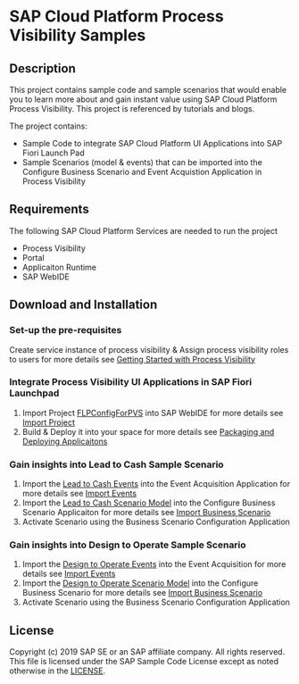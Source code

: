 # SAP Cloud Platform Process Visibility Samples

## Description
This project contains sample code and sample scenarios that would enable you to learn more about and gain instant value using SAP Cloud Platform Process Visibility. This project is referenced by tutorials and blogs.

The project contains:
* Sample Code to integrate SAP Cloud Platform UI Applications into SAP Fiori Launch Pad
* Sample Scenarios (model & events) that can be imported into the Configure Business Scenario and Event Acquistion Application in Process Visibility 


## Requirements
The following SAP Cloud Platform Services are needed to run the project
* Process Visibility
* Portal
* Applicaiton Runtime
* SAP WebIDE


## Download and Installation

### Set-up the pre-requisites
Create service instance of process visibility & Assign process visibility roles to users for more details see [Getting Started with Process Visibility](https://help.sap.com/viewer/62fd39fa3eae4046b23dba285e84bfd4/Cloud/en-US/5d048d285e1b43d29efe04e2f9ab98fb.html)

### Integrate Process Visibility UI Applications in SAP Fiori Launchpad 
1. Import Project [FLPConfigForPVS](../../releases/download/1.0.0/FLPConfigForPVS.zip) into SAP WebIDE for more details see [Import Project](https://help.sap.com/viewer/825270ffffe74d9f988a0f0066ad59f0/CF/en-US/e39599b757c541beb8e50b454f8d2431.html)
2. Build & Deploy it into your space for more details see [Packaging and Deploying Applicaitons](https://help.sap.com/viewer/825270ffffe74d9f988a0f0066ad59f0/CF/en-US/1b0a7a0938944c7fac978d4b8e23a63f.html)

### Gain insights into Lead to Cash Sample Scenario
1. Import the [Lead to Cash Events](../../releases/download/1.0.0/LeadToCashEvents.json) into the Event Acquisition Application for more details see [Import Events](https://help.sap.com/viewer/62fd39fa3eae4046b23dba285e84bfd4/Cloud/en-US/72a054799c6f41e08b5445b950ac512d.html)
2. Import the [Lead to Cash Scenario Model](../../releases/download/1.0.0/LeadToCash.zip) into the Configure Business Scenario Applicaiton for more details see [Import Business Scenario](https://help.sap.com/viewer/98815fb01f144355b2e8ceab5a338330/Cloud/en-US/879735a2cbc244578767d32610c8c141.html)
3. Activate Scenario using the Business Scenario Configuration Application

### Gain insights into Design to Operate Sample Scenario 
1. Import the [Design to Operate Events](../../releases/download/1.0.0/DesignToOperateEvents.json) into the Event Acquisition for more details see [Import Events](https://help.sap.com/viewer/62fd39fa3eae4046b23dba285e84bfd4/Cloud/en-US/72a054799c6f41e08b5445b950ac512d.html)
2. Import the [Design to Operate Scenario Model](../../releases/download/1.0.0/DesigntoOperate.zip) into the Configure Business Scenario for more details see [Import Business Scenario](https://help.sap.com/viewer/98815fb01f144355b2e8ceab5a338330/Cloud/en-US/879735a2cbc244578767d32610c8c141.html)
3. Activate Scenario using the Business Scenario Configuration Application

## License
Copyright (c) 2019 SAP SE or an SAP affiliate company. All rights reserved.
This file is licensed under the SAP Sample Code License except as noted otherwise in the [LICENSE](License).
